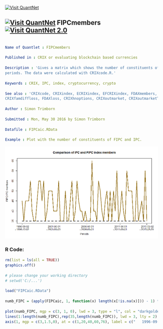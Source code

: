 
[<img src="https://github.com/QuantLet/Styleguide-and-FAQ/blob/master/pictures/banner.png" width="888" alt="Visit QuantNet">](http://quantlet.de/)

## [<img src="https://github.com/QuantLet/Styleguide-and-FAQ/blob/master/pictures/qloqo.png" alt="Visit QuantNet">](http://quantlet.de/) **FIPCmembers** [<img src="https://github.com/QuantLet/Styleguide-and-FAQ/blob/master/pictures/QN2.png" width="60" alt="Visit QuantNet 2.0">](http://quantlet.de/)

```yaml

Name of Quantlet : FIPCmembers

Published in : CRIX or evaluating blockchain based currencies

Description : 'Gives a matrix which shows the number of constituents of the FIPC and IPC in the
periods. The data were calculated with CRIXcode.R.'

Keywords : CRIX, IPC, index, cryptocurrency, crypto

See also : 'CRIXcode, CRIXindex, ECRIXindex, EFCRIXindex, FDAXmembers, CRIXfamdiff,
CRIXfamdiffloss, FDAXloss, CRIXhnoptions, CRIXoutmarket, CRIXoutmarketTERES, CRIXvarreturn'

Author : Simon Trimborn

Submitted : Mon, May 30 2016 by Simon Trimborn

Datafile : FIPCaic.RData

Example : Plot with the number of constituents of FIPC and IPC.

```

![Picture1](FIPCmembers.png)


### R Code:
```r
rm(list = ls(all = TRUE))
graphics.off()

# please change your working directory 
# setwd('C:/...')

load("FIPCaic.RData")

numb_FIPC = (apply(FIPCaic, 1, function(x) length(x[!is.na(x)])) - 1) * 5 + 30

plot(numb_FIPC, mgp = c(3, 1, 0), lwd = 3, type = "l", col = "darkgoldenrod4", xaxt = "n", xlab = "Periods", ylab = "FIPC/IPC members", main = "Comparison of IPC and FIPC index members")
lines(1:length(numb_FIPC),rep(35,length(numb_FIPC)), lwd = 3, lty = 2)
axis(1, mgp = c(3,1.5,0), at = c(1,20,40,60,76), label = c("   1996-09-02 \n- 1996-12-02", "   2001-06-01 \n- 2001-09-03", "   2006-06-01 \n- 2006-09-01", "   2011-06-01 \n- 2011-09-01", "   2015-03-02 \n- 2015-05-29") )

```
